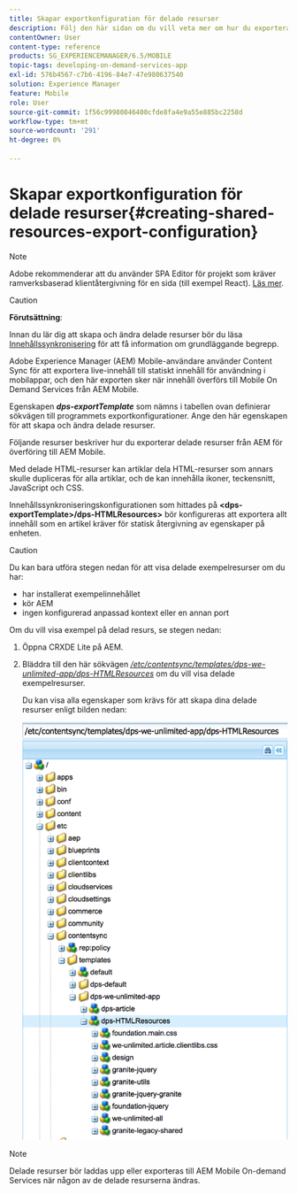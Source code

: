 ```yaml
---
title: Skapar exportkonfiguration för delade resurser
description: Följ den här sidan om du vill veta mer om hur du exporterar delade resurser från Adobe Experience Manager (AEM) för överföring till AEM Mobile.
contentOwner: User
content-type: reference
products: SG_EXPERIENCEMANAGER/6.5/MOBILE
topic-tags: developing-on-demand-services-app
exl-id: 576b4567-c7b6-4196-84e7-47e980637540
solution: Experience Manager
feature: Mobile
role: User
source-git-commit: 1f56c99980846400cfde8fa4e9a55e885bc2258d
workflow-type: tm+mt
source-wordcount: '291'
ht-degree: 0%

---
```


# Skapar exportkonfiguration för delade resurser{#creating-shared-resources-export-configuration}

>[!NOTE]
>
>Adobe rekommenderar att du använder SPA Editor för projekt som kräver ramverksbaserad klientåtergivning för en sida (till exempel React). [Läs mer](/help/sites-developing/spa-overview.md).

>[!CAUTION]
>
>**Förutsättning**:
>
>Innan du lär dig att skapa och ändra delade resurser bör du läsa [Innehållssynkronisering](/help/mobile/mobile-ondemand-contentsync.md) för att få information om grundläggande begrepp.

Adobe Experience Manager (AEM) Mobile-användare använder Content Sync för att exportera live-innehåll till statiskt innehåll för användning i mobilappar, och den här exporten sker när innehåll överförs till Mobile On Demand Services från AEM Mobile.

Egenskapen ***dps-exportTemplate*** som nämns i tabellen ovan definierar sökvägen till programmets exportkonfigurationer. Ange den här egenskapen för att skapa och ändra delade resurser.

Följande resurser beskriver hur du exporterar delade resurser från AEM för överföring till AEM Mobile.

Med delade HTML-resurser kan artiklar dela HTML-resurser som annars skulle dupliceras för alla artiklar, och de kan innehålla ikoner, teckensnitt, JavaScript och CSS.

Innehållssynkroniseringskonfigurationen som hittades på **&lt;dps-exportTemplate>/dps-HTMLResources>** bör konfigureras att exportera allt innehåll som en artikel kräver för statisk återgivning av egenskaper på enheten.

>[!CAUTION]
>
>Du kan bara utföra stegen nedan för att visa delade exempelresurser om du har:
>
>* har installerat exempelinnehållet
>* kör AEM
>* ingen konfigurerad anpassad kontext eller en annan port
>

Om du vill visa exempel på delad resurs, se stegen nedan:

1. Öppna CRXDE Lite på AEM.
1. Bläddra till den här sökvägen *[/etc/contentsync/templates/dps-we-unlimited-app/dps-HTMLResources](http://localhost:4502/crx/de/index.jsp#/etc/contentsync/templates/dps-we-unlimited-app/dps-HTMLResources)* om du vill visa delade exempelresurser.

   Du kan visa alla egenskaper som krävs för att skapa dina delade resurser enligt bilden nedan:

   ![chlimage_1-145](assets/chlimage_1-145.png)

>[!NOTE]
>
>Delade resurser bör laddas upp eller exporteras till AEM Mobile On-demand Services när någon av de delade resurserna ändras.
